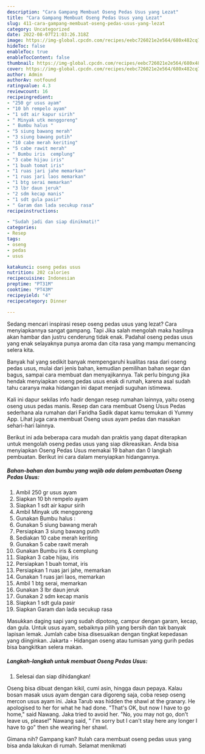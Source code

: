 ```yaml
---
description: "Cara Gampang Membuat Oseng Pedas Usus yang Lezat"
title: "Cara Gampang Membuat Oseng Pedas Usus yang Lezat"
slug: 411-cara-gampang-membuat-oseng-pedas-usus-yang-lezat
category: Uncategorized
date: 2022-08-07T21:03:26.318Z
image: https://img-global.cpcdn.com/recipes/eebc726021e2e564/680x482cq70/oseng-pedas-usus-foto-resep-utama.jpg
hideToc: false
enableToc: true
enableTocContent: false
thumbnail: https://img-global.cpcdn.com/recipes/eebc726021e2e564/680x482cq70/oseng-pedas-usus-foto-resep-utama.jpg
cover: https://img-global.cpcdn.com/recipes/eebc726021e2e564/680x482cq70/oseng-pedas-usus-foto-resep-utama.jpg
author: Admin
authorAv: notfound
ratingvalue: 4.3
reviewcount: 16
recipeingredient:
- "250 gr usus ayam"
- "10 bh rempelo ayam"
- "1 sdt air kapur sirih"
- " Minyak utk menggoreng"
- " Bumbu halus "
- "5 siung bawang merah"
- "3 siung bawang putih"
- "10 cabe merah keriting"
- "5 cabe rawit merah"
- " Bumbu iris  cemplung"
- "3 cabe hijau iris"
- "1 buah tomat iris"
- "1 ruas jari jahe memarkan"
- "1 ruas jari laos memarkan"
- "1 btg serai memarkan"
- "3 lbr daun jeruk"
- "2 sdm kecap manis"
- "1 sdt gula pasir"
- " Garam dan lada secukup rasa"
recipeinstructions:

- "Sudah jadi dan siap dinikmati!"
categories:
- Resep
tags:
- oseng
- pedas
- usus

katakunci: oseng pedas usus 
nutrition: 202 calories
recipecuisine: Indonesian
preptime: "PT31M"
cooktime: "PT43M"
recipeyield: "4"
recipecategory: Dinner

---
```



Sedang mencari inspirasi resep oseng pedas usus yang lezat? Cara menyiapkannya sangat gampang. Tapi Jika salah mengolah maka hasilnya akan hambar dan justru cenderung tidak enak. Padahal oseng pedas usus yang enak selayaknya punya aroma dan cita rasa yang mampu memancing selera kita.


Banyak hal yang sedikit banyak mempengaruhi kualitas rasa dari oseng pedas usus, mulai dari jenis bahan, kemudian pemilihan bahan segar dan bagus, sampai cara membuat dan menyajikannya. Tak perlu bingung jika hendak menyiapkan oseng pedas usus enak di rumah, karena asal sudah tahu caranya maka hidangan ini dapat menjadi suguhan istimewa.

Kali ini dapur sekilas info hadir dengan resep rumahan lainnya, yaitu oseng oseng usus pedas manis. Resep dan cara membuat Oseng Usus Pedas sederhana ala rumahan dari Faridha Sadik dapat kamu temukan di Yummy App. Lihat juga cara membuat Oseng usus ayam pedas dan masakan sehari-hari lainnya.


Berikut ini ada beberapa cara mudah dan praktis yang dapat diterapkan untuk mengolah oseng pedas usus yang siap dikreasikan. Anda bisa menyiapkan Oseng Pedas Usus memakai 19 bahan dan 0 langkah pembuatan. Berikut ini cara dalam menyiapkan hidangannya.

<!--inarticleads1-->

##### Bahan-bahan dan bumbu yang wajib ada dalam pembuatan Oseng Pedas Usus:

1. Ambil 250 gr usus ayam
1. Siapkan 10 bh rempelo ayam
1. Siapkan 1 sdt air kapur sirih
1. Ambil  Minyak utk menggoreng
1. Gunakan  Bumbu halus :
1. Gunakan 5 siung bawang merah
1. Persiapkan 3 siung bawang putih
1. Sediakan 10 cabe merah keriting
1. Gunakan 5 cabe rawit merah
1. Gunakan  Bumbu iris &amp; cemplung
1. Siapkan 3 cabe hijau, iris
1. Persiapkan 1 buah tomat, iris
1. Persiapkan 1 ruas jari jahe, memarkan
1. Gunakan 1 ruas jari laos, memarkan
1. Ambil 1 btg serai, memarkan
1. Gunakan 3 lbr daun jeruk
1. Gunakan 2 sdm kecap manis
1. Siapkan 1 sdt gula pasir
1. Siapkan  Garam dan lada secukup rasa


Masukkan daging sapi yang sudah dipotong, campur dengan garam, kecap, dan gula. Untuk usus ayam, sebaiknya pilih yang bersih dan tak banyak lapisan lemak. Jumlah cabe bisa disesuaikan dengan tingkat kepedasan yang diinginkan. Jakarta - Hidangan oseng atau tumisan yang gurih pedas bisa bangkitkan selera makan. 

<!--inarticleads2-->

##### Langkah-langkah untuk membuat Oseng Pedas Usus:


1. Selesai dan siap dihidangkan!

Oseng bisa dibuat dengan kikil, cumi asin, hingga daun pepaya. Kalau bosan masak usus ayam dengan cara digoreng saja, coba resep oseng mercon usus ayam ini. Jaka Tarub was hidden the shawl at the granary. He apologised to her for what he had done. &#34;That&#39;s OK, but now I have to go home,&#34; said Nawang. Jaka tried to avoid her. &#34;No, you may not go, don&#39;t leave us, please!&#34; Nawang said, &#34; I&#39;m sorry but I can&#39;t stay here any longer I have to go&#34; then she wearing her shawl. 

Gimana nih? Gampang kan? Itulah cara membuat oseng pedas usus yang bisa anda lakukan di rumah. Selamat menikmati
